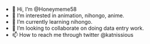 - 👋 Hi, I’m @Honeymeme58
- 👀 I’m interested in animation, nihongo, anime.
- 🌱 I’m currently learning nihongo.
- 💞️ I’m looking to collaborate on doing data entry work.
- 📫 How to reach me through twitter @katnissious

<!---
Honeymeme58/Honeymeme58 is a ✨ special ✨ repository because its `README.md` (this file) appears on your GitHub profile.
You can click the Preview link to take a look at your changes.
--->
